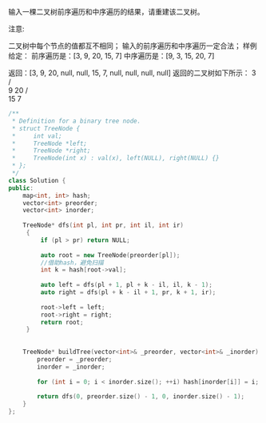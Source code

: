 输入一棵二叉树前序遍历和中序遍历的结果，请重建该二叉树。

注意:

二叉树中每个节点的值都互不相同；
输入的前序遍历和中序遍历一定合法；
样例
给定：
前序遍历是：[3, 9, 20, 15, 7]
中序遍历是：[9, 3, 15, 20, 7]

返回：[3, 9, 20, null, null, 15, 7, null, null, null, null]
返回的二叉树如下所示：
3
/ \
9  20
/  \
15   7

```cpp
/**
 * Definition for a binary tree node.
 * struct TreeNode {
 *     int val;
 *     TreeNode *left;
 *     TreeNode *right;
 *     TreeNode(int x) : val(x), left(NULL), right(NULL) {}
 * };
 */
class Solution {
public:
    map<int, int> hash;
    vector<int> preorder;
    vector<int> inorder;
    
    TreeNode* dfs(int pl, int pr, int il, int ir)
     {
         if (pl > pr) return NULL;
         
         auto root = new TreeNode(preorder[pl]);
         //借助hash，避免扫描
         int k = hash[root->val];
         
         auto left = dfs(pl + 1, pl + k - il, il, k - 1);
         auto right = dfs(pl + k - il + 1, pr, k + 1, ir);
         
         root->left = left; 
         root->right = right;
         return root;
     }
     
    
    TreeNode* buildTree(vector<int>& _preorder, vector<int>& _inorder) {
        preorder = _preorder;
        inorder = _inorder;
        
        for (int i = 0; i < inorder.size(); ++i) hash[inorder[i]] = i;
        
        return dfs(0, preorder.size() - 1, 0, inorder.size() - 1);
    }
};
```